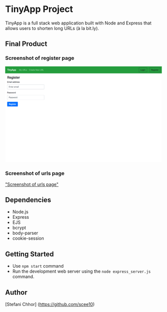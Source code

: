 # TinyApp Project

TinyApp is a full stack web application built with Node and Express that allows users to shorten long URLs (à la bit.ly).

## Final Product

### Screenshot of register page
!["Screenshot of register page"](https://github.com/scee10/tinyapp/blob/master/docs/register-page.png?raw=true)

### Screenshot of urls page
["Screenshot of urls page"](https://github.com/scee10/tinyapp/blob/master/docs/urls-page.png?raw=true)

## Dependencies

- Node.js
- Express
- EJS
- bcrypt
- body-parser
- cookie-session

## Getting Started

- Use `npm start` command
- Run the development web server using the `node express_server.js` command.

## Author
[Stefani Chhor] (https://github.com/scee10)
